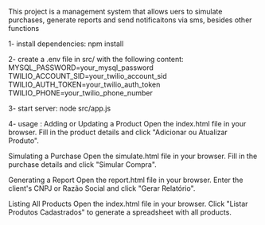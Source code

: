 This project is a management system that allows uers to simulate purchases, generate reports and send notificaitons via sms, besides other functions

1- install dependencies:
npm install

2- create a .env file in src/ with the following content:
MYSQL_PASSWORD=your_mysql_password
TWILIO_ACCOUNT_SID=your_twilio_account_sid
TWILIO_AUTH_TOKEN=your_twilio_auth_token
TWILIO_PHONE=your_twilio_phone_number

3- start server:
node src/app.js

4- usage :
Adding or Updating a Product
Open the index.html file in your browser.
Fill in the product details and click "Adicionar ou Atualizar Produto".

Simulating a Purchase
Open the simulate.html file in your browser.
Fill in the purchase details and click "Simular Compra".

Generating a Report
Open the report.html file in your browser.
Enter the client's CNPJ or Razão Social and click "Gerar Relatório".

Listing All Products
Open the index.html file in your browser.
Click "Listar Produtos Cadastrados" to generate a spreadsheet with all products.
